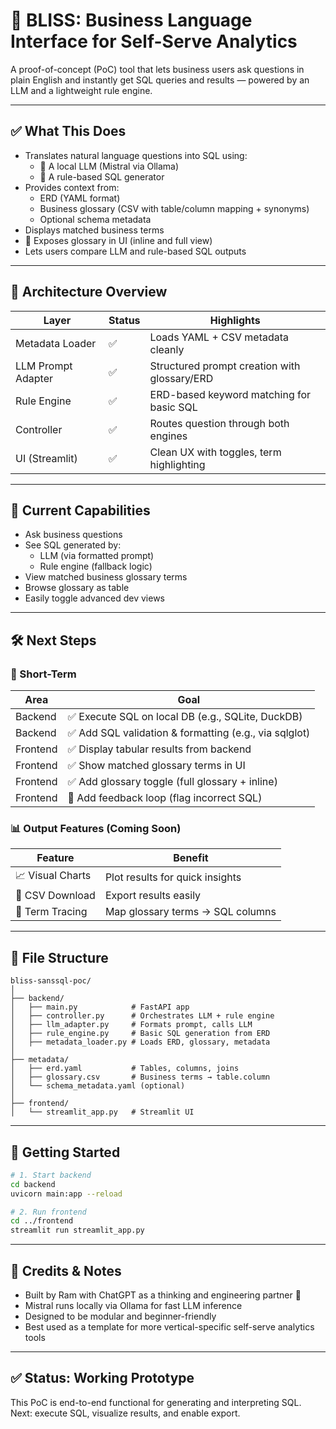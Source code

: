 # 📘 BLISS: Business Language Interface for Self-Serve Analytics

A proof-of-concept (PoC) tool that lets business users ask questions in plain English and instantly get SQL queries and results — powered by an LLM and a lightweight rule engine.

---

## ✅ What This Does

- Translates natural language questions into SQL using:
  - 🤖 A local LLM (Mistral via Ollama)
  - 🧠 A rule-based SQL generator
- Provides context from:
  - ERD (YAML format)
  - Business glossary (CSV with table/column mapping + synonyms)
  - Optional schema metadata
- Displays matched business terms
- 📘 Exposes glossary in UI (inline and full view)
- Lets users compare LLM and rule-based SQL outputs

---

## 🧱 Architecture Overview

| Layer              | Status | Highlights |
|-------------------|--------|------------|
| Metadata Loader   | ✅     | Loads YAML + CSV metadata cleanly |
| LLM Prompt Adapter| ✅     | Structured prompt creation with glossary/ERD |
| Rule Engine       | ✅     | ERD-based keyword matching for basic SQL |
| Controller        | ✅     | Routes question through both engines |
| UI (Streamlit)    | ✅     | Clean UX with toggles, term highlighting |

---

## 🧩 Current Capabilities

- Ask business questions
- See SQL generated by:
  - LLM (via formatted prompt)
  - Rule engine (fallback logic)
- View matched business glossary terms
- Browse glossary as table
- Easily toggle advanced dev views

---

## 🛠️ Next Steps

### 🎯 Short-Term

| Area     | Goal |
|----------|------|
| Backend  | ✅ Execute SQL on local DB (e.g., SQLite, DuckDB) |
| Backend  | ✅ Add SQL validation & formatting (e.g., via sqlglot) |
| Frontend | ✅ Display tabular results from backend |
| Frontend | ✅ Show matched glossary terms in UI |
| Frontend | ✅ Add glossary toggle (full glossary + inline) |
| Frontend | 🔲 Add feedback loop (flag incorrect SQL) |

### 📊 Output Features (Coming Soon)

| Feature         | Benefit |
|----------------|---------|
| 📈 Visual Charts | Plot results for quick insights |
| 📁 CSV Download | Export results easily |
| 🧠 Term Tracing | Map glossary terms → SQL columns |

---

## 📁 File Structure

```
bliss-sanssql-poc/
│
├── backend/
│   ├── main.py            # FastAPI app
│   ├── controller.py      # Orchestrates LLM + rule engine
│   ├── llm_adapter.py     # Formats prompt, calls LLM
│   ├── rule_engine.py     # Basic SQL generation from ERD
│   ├── metadata_loader.py # Loads ERD, glossary, metadata
│
├── metadata/
│   ├── erd.yaml           # Tables, columns, joins
│   ├── glossary.csv       # Business terms → table.column
│   └── schema_metadata.yaml (optional)
│
├── frontend/
│   └── streamlit_app.py   # Streamlit UI
```

---

## 🚀 Getting Started

```bash
# 1. Start backend
cd backend
uvicorn main:app --reload

# 2. Run frontend
cd ../frontend
streamlit run streamlit_app.py
```

---

## 🙌 Credits & Notes

- Built by Ram with ChatGPT as a thinking and engineering partner 💬
- Mistral runs locally via Ollama for fast LLM inference
- Designed to be modular and beginner-friendly
- Best used as a template for more vertical-specific self-serve analytics tools

---

## ✅ Status: Working Prototype

This PoC is end-to-end functional for generating and interpreting SQL.
Next: execute SQL, visualize results, and enable export.


